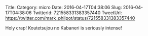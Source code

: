 Title: 
Category: micro
Date: 2016-04-17T04:38:06
Slug: 2016-04-17T04:38:06
TwitterId: 721558331383357440
TweetUrl: https://twitter.com/mark_philpot/status/721558331383357440

Holy crap! Koutetsujou no Kabaneri is seriously intense!